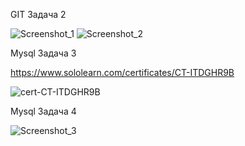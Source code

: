 GIT Задача 2

![Screenshot_1](https://user-images.githubusercontent.com/45456916/207056886-5e45ee46-3eb7-4fd9-92f2-811dd0596e00.png)
![Screenshot_2](https://user-images.githubusercontent.com/45456916/207056900-1d973a02-8e21-4426-92f0-b7d66a275b75.png)

Mysql Задача 3

https://www.sololearn.com/certificates/CT-ITDGHR9B

![cert-CT-ITDGHR9B](https://user-images.githubusercontent.com/45456916/207283115-5906b946-258f-4aa2-9f81-652aa0050ad0.png)

Mysql Задача 4


![Screenshot_3](https://user-images.githubusercontent.com/45456916/207321638-7f5eb36f-b9ce-4ef9-8937-bc016af7e1ed.png)
